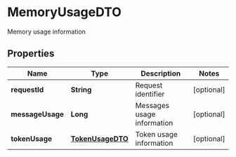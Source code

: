 

# MemoryUsageDTO

Memory usage information

## Properties

| Name | Type | Description | Notes |
|------------ | ------------- | ------------- | -------------|
|**requestId** | **String** | Request identifier |  [optional] |
|**messageUsage** | **Long** | Messages usage information |  [optional] |
|**tokenUsage** | [**TokenUsageDTO**](TokenUsageDTO.md) | Token usage information |  [optional] |



